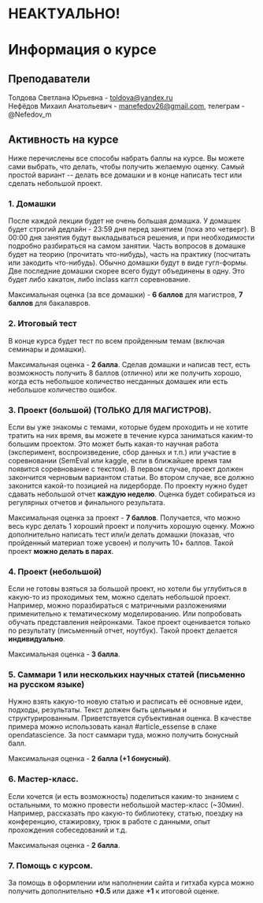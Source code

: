 # НЕАКТУАЛЬНО!

# Информация о курсе

## Преподаватели
Толдова Светлана Юрьевна - toldova@yandex.ru  
Нефёдов Михаил Анатольевич - manefedov26@gmail.com, телеграм - @Nefedov_m

## Активность на курсе
Ниже перечислены все способы набрать баллы на курсе. Вы можете сами выбрать, что делать, чтобы получить желаемую оценку. 
Самый простой вариант -- делать все домашки и в конце написать тест или сделать небольшой проект.


### 1. Домашки
После каждой лекции будет не очень большая домашка. У домашек будет строгий дедлайн - 23:59 дня перед занятием (пока это четверг). 
В 00:00 дня занятия будут выкладываться решения, и при необходимости подробно разбираться на самом занятии. 
Часть вопросов в домашке будет на теорию (прочитать что-нибудь), часть на практику (посчитать или закодить что-нибудь).
Обычно домашки будут в виде гугл-формы. 
Две последние домашки скорее всего будут объединены в одну. Это будет либо хакатон, либо inclass каггл соревнование.

Максимальная оценка (за все домашки) - **6 баллов** для магистров, **7 баллов** для бакалавров.

### 2. Итоговый тест
В конце курса будет тест по всем пройденным темам (включая семинары и домашки).

Максимальная оценка - **2 балла**.
Сделав домашки и написав тест, есть возможность получить 8 баллов (отлично) или же получить хорошо, когда есть небольшое количество несданных домашек или есть небольшое количество ошибок. 

### 3. Проект (большой) (**ТОЛЬКО ДЛЯ МАГИСТРОВ**).
Если вы уже знакомы с темами, которые будем проходить и не хотите тратить на них время, вы можете в течение курса заниматься каким-то большим проектом. Это может быть какая-то научная работа (эксперимент, воспроизведение, сбор данных и т.п.) или участие в соревновании (SemEval или kaggle, если в ближайшее время там появится соревнование с текстом). В первом случае, проект должен закончится черновым вариантом статьи. Во втором случае, все должно законится какой-то позицией на лидерборде. 
По проекту нужно будет сдавать небольшой отчет **каждую неделю**. Оценка будет собираться из регулярных отчетов и финального результата.

Максимальная оценка за проект - **7 баллов**. 
Получается, что можно весь курс делать 1 хороший проект и получить хорошую оценку. Можно дополнительно написать тест или/и делать домашки (показав, что пройденный материал тоже усвоен) и получить 10+ баллов.
Такой проект **можно делать в парах**.

### 4. Проект (небольшой)
Если не готовы взяться за большой проект, но хотели бы углубиться в какую-то из проходимых тем, можно сделать небольшой проект.
Например, можно поразбираться с матричными разложениями применительно к тематическому моделированию. Или попробовать обучать представления нейронками.
Такое проект оценивается только по результату (письменный отчет, ноутбук).
Такой проект делается **индивидуально**. 

Максимальная оценка - **3 балла**.

### 5. Саммари 1 или нескольких научных статей (письменно на русском языке)
Нужно взять какую-то новую статью и расписать её основные идеи, подходы, результаты. Текст должен быть цельным и структурированным. Приветствуется субъективная оценка. В качестве примера можно использовать канал #article_essense в слаке opendatascience. За пост саммари туда, можно получить бонусный балл.

Максимальная оценка - **2 балла (+1 бонусный)**. 


### 6. Мастер-класс. 
Если хочется (и есть возможность) поделиться каким-то знанием с остальными, то можно провести небольшой мастер-класс (~30мин). Например, рассказать про какую-то библиотеку, статью, поездку на конференцию, стажировку, трюк в работе с данными, опыт прохождения собеседований и т.д. 

Максимальная оценка - **2 балла**. 

### 7. Помощь с курсом.
За помощь в оформлении или наполнении сайта и гитхаба курса можно получить дополнительно **+0.5** или даже **+1** к итоговой оценке. 

